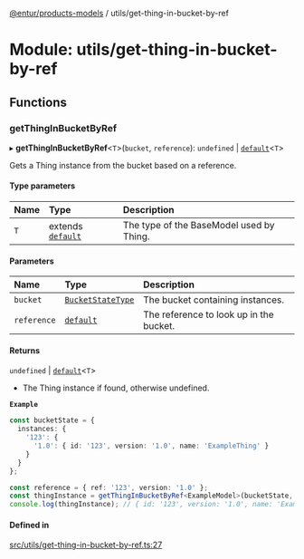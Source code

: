 [@entur/products-models](../README.md) / utils/get-thing-in-bucket-by-ref

# Module: utils/get-thing-in-bucket-by-ref

## Functions

### getThingInBucketByRef

▸ **getThingInBucketByRef**\<`T`\>(`bucket`, `reference`): `undefined` \| [`default`](../classes/models_Thing.default.md)\<`T`\>

Gets a Thing instance from the bucket based on a reference.

#### Type parameters

| Name | Type | Description |
| :------ | :------ | :------ |
| `T` | extends [`default`](../classes/models_BaseModel.default.md) | The type of the BaseModel used by Thing. |

#### Parameters

| Name | Type | Description |
| :------ | :------ | :------ |
| `bucket` | [`BucketStateType`](types_types.md#bucketstatetype) | The bucket containing instances. |
| `reference` | [`default`](../classes/models_Reference.default.md) | The reference to look up in the bucket. |

#### Returns

`undefined` \| [`default`](../classes/models_Thing.default.md)\<`T`\>

- The Thing instance if found, otherwise undefined.

**`Example`**

```ts
const bucketState = {
  instances: {
    '123': {
      '1.0': { id: '123', version: '1.0', name: 'ExampleThing' }
    }
  }
};

const reference = { ref: '123', version: '1.0' };
const thingInstance = getThingInBucketByRef<ExampleModel>(bucketState, reference);
console.log(thingInstance); // { id: '123', version: '1.0', name: 'ExampleThing' }
```

#### Defined in

[src/utils/get-thing-in-bucket-by-ref.ts:27](https://github.com/entur/products-models/blob/main/src/utils/get-thing-in-bucket-by-ref.ts#L27)
